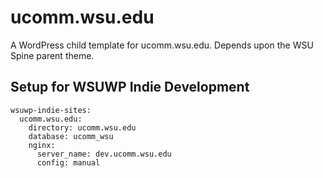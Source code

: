 ucomm.wsu.edu
=============

A WordPress child template for ucomm.wsu.edu. Depends upon the WSU Spine parent theme.

## Setup for WSUWP Indie Development

```
wsuwp-indie-sites:
  ucomm.wsu.edu:
    directory: ucomm.wsu.edu
    database: ucomm_wsu
    nginx:
      server_name: dev.ucomm.wsu.edu
      config: manual
```